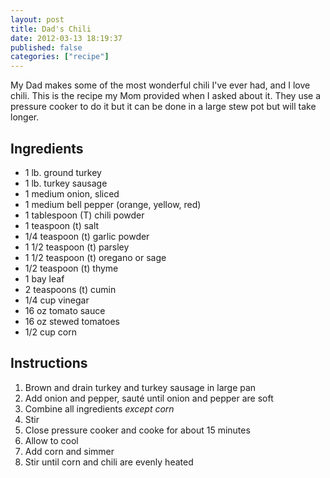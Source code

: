 ```yaml
---
layout: post
title: Dad's Chili
date: 2012-03-13 18:19:37
published: false
categories: ["recipe"]
---
```


My Dad makes some of the most wonderful chili I've ever had, and I love chili. This is the recipe my Mom provided when I asked about it. They use a pressure cooker to do it but it can be done in a large stew pot but will take longer.
 
## Ingredients

* 1 lb. ground turkey
* 1 lb. turkey sausage
* 1 medium onion, sliced
* 1 medium bell pepper (orange, yellow, red)
* 1 tablespoon (T) chili powder
* 1 teaspoon (t) salt
* 1/4 teaspoon (t) garlic powder
* 1 1/2 teaspoon (t) parsley
* 1 1/2 teaspoon (t) oregano or sage
* 1/2 teaspoon (t) thyme
* 1 bay leaf
* 2 teaspoons (t) cumin
* 1/4 cup vinegar
* 16 oz tomato sauce
* 16 oz stewed tomatoes
* 1/2 cup corn

## Instructions

1. Brown and drain turkey and turkey sausage in large pan
1. Add onion and pepper, sauté until onion and pepper are soft
1. Combine all ingredients *except corn*
1. Stir
1. Close pressure cooker and cooke for about 15 minutes
1. Allow to cool
1. Add corn and simmer
1. Stir until corn and chili are evenly heated